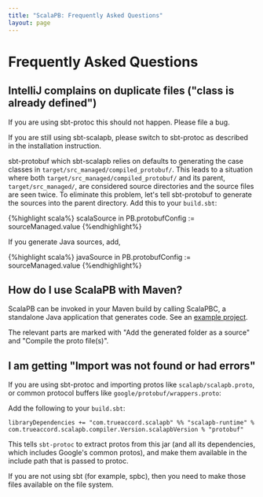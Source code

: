 ```yaml
---
title: "ScalaPB: Frequently Asked Questions"
layout: page
---
```


# Frequently Asked Questions

## IntelliJ complains on duplicate files ("class is already defined")

If you are using sbt-protoc this should not happen. Please file a bug.

If you are still using sbt-scalapb, please switch to sbt-protoc as described
in the installation instruction.

sbt-protobuf which sbt-scalapb relies on defaults to generating the case
classes in `target/src_managed/compiled_protobuf/`.  This leads to a situation
where both `target/src_managed/compiled_protobuf/` and its parent, `target/src_managed/`,
are considered source directories and the source files are seen twice. To
eliminate this problem, let's tell sbt-protobuf to generate the sources into
the parent directory. Add this to your `build.sbt`:

{%highlight scala%}
scalaSource in PB.protobufConfig := sourceManaged.value
{%endhighlight%}

If you generate Java sources, add,

{%highlight scala%}
javaSource in PB.protobufConfig := sourceManaged.value
{%endhighlight%}

## How do I use ScalaPB with Maven?

ScalaPB can be invoked in your Maven build by calling ScalaPBC, a standalone
Java application that generates code. See an [example project](https://github.com/thesamet/scalapb-maven-example).

The relevant parts are marked with "Add the generated folder as a source" and
"Compile the proto file(s)".

## I am getting "Import was not found or had errors"

If you are using sbt-protoc and importing protos like `scalapb/scalapb.proto`,
or common protocol buffers like `google/protobuf/wrappers.proto`:

Add the following to your `build.sbt`:

    libraryDependencies += "com.trueaccord.scalapb" %% "scalapb-runtime" % com.trueaccord.scalapb.compiler.Version.scalapbVersion % "protobuf"

This tells `sbt-protoc` to extract protos from this jar (and all its
dependencies, which includes Google's common protos), and make them available
in the include path that is passed to protoc.

If you are not using sbt (for example, spbc), then you need to make those
files available on the file system.
